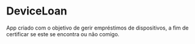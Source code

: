 # DeviceLoan

App criado com o objetivo de gerir empréstimos de dispositivos, a fim de certificar se este se encontra ou não comigo.
